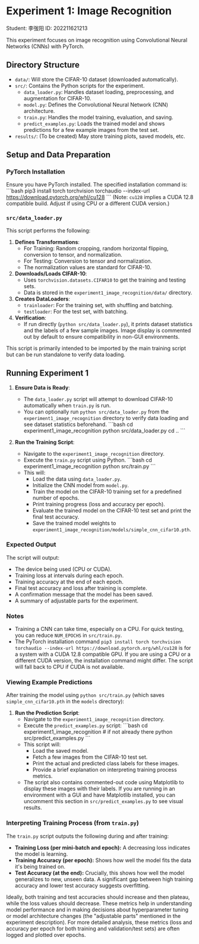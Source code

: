 # Experiment 1: Image Recognition

Student: 李弢阳
ID: 202211621213

This experiment focuses on image recognition using Convolutional Neural Networks (CNNs) with PyTorch.

## Directory Structure
- `data/`: Will store the CIFAR-10 dataset (downloaded automatically).
- `src/`: Contains the Python scripts for the experiment.
  - `data_loader.py`: Handles dataset loading, preprocessing, and augmentation for CIFAR-10.
  - `model.py`: Defines the Convolutional Neural Network (CNN) architecture.
  - `train.py`: Handles the model training, evaluation, and saving.
  - `predict_examples.py`: Loads the trained model and shows predictions for a few example images from the test set.
- `results/`: (To be created) May store training plots, saved models, etc.

## Setup and Data Preparation

### PyTorch Installation
Ensure you have PyTorch installed. The specified installation command is:
\`\`\`bash
pip3 install torch torchvision torchaudio --index-url https://download.pytorch.org/whl/cu128
\`\`\`
(Note: `cu128` implies a CUDA 12.8 compatible build. Adjust if using CPU or a different CUDA version.)

### `src/data_loader.py`
This script performs the following:
1.  **Defines Transformations**:
    *   For Training: Random cropping, random horizontal flipping, conversion to tensor, and normalization.
    *   For Testing: Conversion to tensor and normalization.
    *   The normalization values are standard for CIFAR-10.
2.  **Downloads/Loads CIFAR-10**:
    *   Uses `torchvision.datasets.CIFAR10` to get the training and testing sets.
    *   Data is stored in the `experiment1_image_recognition/data/` directory.
3.  **Creates DataLoaders**:
    *   `trainloader`: For the training set, with shuffling and batching.
    *   `testloader`: For the test set, with batching.
4.  **Verification**:
    *   If run directly (`python src/data_loader.py`), it prints dataset statistics and the labels of a few sample images. Image display is commented out by default to ensure compatibility in non-GUI environments.

This script is primarily intended to be imported by the main training script but can be run standalone to verify data loading.

## Running Experiment 1

1.  **Ensure Data is Ready**:
    *   The `data_loader.py` script will attempt to download CIFAR-10 automatically when `train.py` is run.
    *   You can optionally run `python src/data_loader.py` from the `experiment1_image_recognition` directory to verify data loading and see dataset statistics beforehand.
        \`\`\`bash
        cd experiment1_image_recognition
        python src/data_loader.py
        cd ..
        \`\`\`

2.  **Run the Training Script**:
    *   Navigate to the `experiment1_image_recognition` directory.
    *   Execute the `train.py` script using Python.
        \`\`\`bash
        cd experiment1_image_recognition
        python src/train.py
        \`\`\`
    *   This will:
        *   Load the data using `data_loader.py`.
        *   Initialize the CNN model from `model.py`.
        *   Train the model on the CIFAR-10 training set for a predefined number of epochs.
        *   Print training progress (loss and accuracy per epoch).
        *   Evaluate the trained model on the CIFAR-10 test set and print the final test accuracy.
        *   Save the trained model weights to `experiment1_image_recognition/models/simple_cnn_cifar10.pth`.

### Expected Output
The script will output:
- The device being used (CPU or CUDA).
- Training loss at intervals during each epoch.
- Training accuracy at the end of each epoch.
- Final test accuracy and loss after training is complete.
- A confirmation message that the model has been saved.
- A summary of adjustable parts for the experiment.

### Notes
- Training a CNN can take time, especially on a CPU. For quick testing, you can reduce `NUM_EPOCHS` in `src/train.py`.
- The PyTorch installation command `pip3 install torch torchvision torchaudio --index-url https://download.pytorch.org/whl/cu128` is for a system with a CUDA 12.8 compatible GPU. If you are using a CPU or a different CUDA version, the installation command might differ. The script will fall back to CPU if CUDA is not available.

### Viewing Example Predictions

After training the model using `python src/train.py` (which saves `simple_cnn_cifar10.pth` in the `models` directory):

1.  **Run the Prediction Script**:
    *   Navigate to the `experiment1_image_recognition` directory.
    *   Execute the `predict_examples.py` script:
        \`\`\`bash
        cd experiment1_image_recognition # if not already there
        python src/predict_examples.py
        \`\`\`
    *   This script will:
        *   Load the saved model.
        *   Fetch a few images from the CIFAR-10 test set.
        *   Print the actual and predicted class labels for these images.
        *   Provide a brief explanation on interpreting training process metrics.
    *   The script also contains commented-out code using Matplotlib to display these images with their labels. If you are running in an environment with a GUI and have Matplotlib installed, you can uncomment this section in `src/predict_examples.py` to see visual results.

### Interpreting Training Process (from `train.py`)

The `train.py` script outputs the following during and after training:
- **Training Loss (per mini-batch and epoch):** A decreasing loss indicates the model is learning.
- **Training Accuracy (per epoch):** Shows how well the model fits the data it's being trained on.
- **Test Accuracy (at the end):** Crucially, this shows how well the model generalizes to new, unseen data. A significant gap between high training accuracy and lower test accuracy suggests overfitting.

Ideally, both training and test accuracies should increase and then plateau, while the loss values should decrease. These metrics help in understanding model performance and in making decisions about hyperparameter tuning or model architecture changes (the "adjustable parts" mentioned in the experiment description). For more detailed analysis, these metrics (loss and accuracy per epoch for both training and validation/test sets) are often logged and plotted over epochs.
